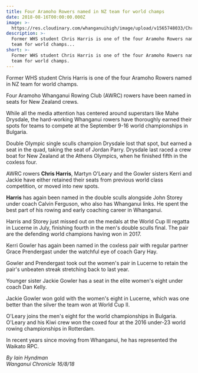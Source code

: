 ```yaml
---
title: Four Aramoho Rowers named in NZ team for world champs
date: 2018-08-16T00:00:00.000Z
image: >-
  https://res.cloudinary.com/whanganuihigh/image/upload/v1565748033/Chris_Harris_chron_14_aug.png
description: >-
  Former WHS student Chris Harris is one of the four Aramoho Rowers named in NZ
  team for world champs...
short: >-
  Former WHS student Chris Harris is one of the four Aramoho Rowers named in NZ
  team for world champs.
---
```


<p class="element element-paragraph">Former WHS student Chris Harris is one of the four Aramoho Rowers named in NZ team for world champs.</p>
<p class="element element-paragraph">Four Aramoho Whanganui Rowing Club (AWRC) rowers have been named in seats for New Zealand crews.</p>
<p class="element element-paragraph">While all the media attention has centered around superstars like Mahe Drysdale, the hard-working Whanganui rowers have thoroughly earned their spots for teams to compete at the September 9-16 world championships in Bulgaria.</p>
<p class="element element-paragraph">Double Olympic single sculls champion Drysdale lost that spot, but earned a seat in the quad, taking the seat of Jordan Parry. Drysdale last raced a crew boat for New Zealand at the Athens Olympics, when he finished fifth in the coxless four.</p>
<p class="element element-paragraph">AWRC rowers <strong>Chris Harris</strong>, Martyn O'Leary and the Gowler sisters Kerri and Jackie have either retained their seats from previous world class competition, or moved into new spots.</p>
<p class="element element-paragraph"><strong>Harris</strong> has again been named in the double sculls alongside John Storey under coach Calvin Ferguson, who also has Whanganui links. He spent the best part of his rowing and early coaching career in Whanganui.</p>
<p class="element element-paragraph">Harris and Storey just missed out on the medals at the World Cup III regatta in Lucerne in July, finishing fourth in the men's double sculls final. The pair are the defending world champions having won in 2017.</p>
<p class="element element-paragraph">Kerri Gowler has again been named in the coxless pair with regular partner Grace Prendergast under the watchful eye of coach Gary Hay.</p>
<p class="element element-paragraph">Gowler and Prendergast took out the women's pair in Lucerne to retain the pair's unbeaten streak stretching back to last year.</p>
<p class="element element-paragraph">Younger sister Jackie Gowler has a seat in the elite women's eight under coach Dan Kelly.</p>
<p class="element element-paragraph">Jackie Gowler won gold with the women's eight in Lucerne, which was one better than the silver the team won at World Cup II.</p>
<p class="element element-paragraph">O'Leary joins the men's eight for the world championships in Bulgaria. O'Leary and his Kiwi crew won the coxed four at the 2016 under-23 world rowing championships in Rotterdam.</p>
<p class="element element-paragraph">In recent years since moving from Whanganui, he has represented the Waikato RPC.</p>
<p class="element element-paragraph"><em>By Iain Hyndman</em><br /><em>Wanganui Chronicle 16/8/18</em></p>

